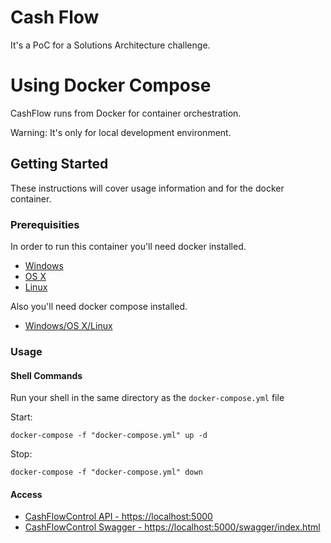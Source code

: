 # Cash Flow

It's a PoC for a Solutions Architecture challenge.

# Using Docker Compose

CashFlow runs from Docker for container orchestration.

Warning: It's only for local development environment.

## Getting Started

These instructions will cover usage information and for the docker container.

### Prerequisities

In order to run this container you'll need docker installed.

* [Windows](https://docs.docker.com/windows/started)
* [OS X](https://docs.docker.com/mac/started/)
* [Linux](https://docs.docker.com/linux/started/)

Also you'll need docker compose installed.

* [Windows/OS X/Linux](https://docs.docker.com/compose/)

### Usage

#### Shell Commands

Run your shell in the same directory as the `docker-compose.yml` file

Start:

```shell
docker-compose -f "docker-compose.yml" up -d
```

Stop:

```shell
docker-compose -f "docker-compose.yml" down
```

#### Access

* [CashFlowControl API - https://localhost:5000](https://localhost:5000)
* [CashFlowControl Swagger - https://localhost:5000/swagger/index.html](https://localhost:5000/swagger/index.html)
